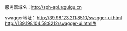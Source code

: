 服务器域名：http://sph-api.atguigu.cn

swagger地址：
http://39.98.123.211:8510/swagger-ui.html
http://139.198.104.58:8212/swagger-ui.html#/
